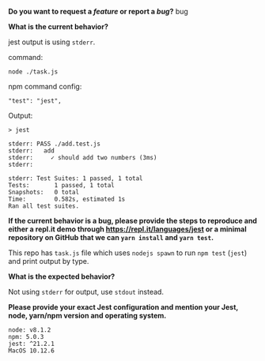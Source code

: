 **Do you want to request a _feature_ or report a _bug_?**
bug

**What is the current behavior?**

jest output is using `stderr`.

command:

```
node ./task.js
```

npm command config:

```
"test": "jest",
```

Output:

```
> jest

stderr: PASS ./add.test.js
stderr:   add
stderr:     ✓ should add two numbers (3ms)
stderr:

stderr: Test Suites: 1 passed, 1 total
Tests:       1 passed, 1 total
Snapshots:   0 total
Time:        0.582s, estimated 1s
Ran all test suites.
```


**If the current behavior is a bug, please provide the steps to reproduce and
either a repl.it demo through https://repl.it/languages/jest or a minimal
repository on GitHub that we can `yarn install` and `yarn test`.**

This repo has `task.js` file which uses `nodejs spawn` to run `npm test` (`jest`) and print output by type.

**What is the expected behavior?**

Not using `stderr` for output, use `stdout` instead.

**Please provide your exact Jest configuration and mention your Jest, node,
yarn/npm version and operating system.**

```
node: v8.1.2
npm: 5.0.3
jest: ^21.2.1
MacOS 10.12.6
```
